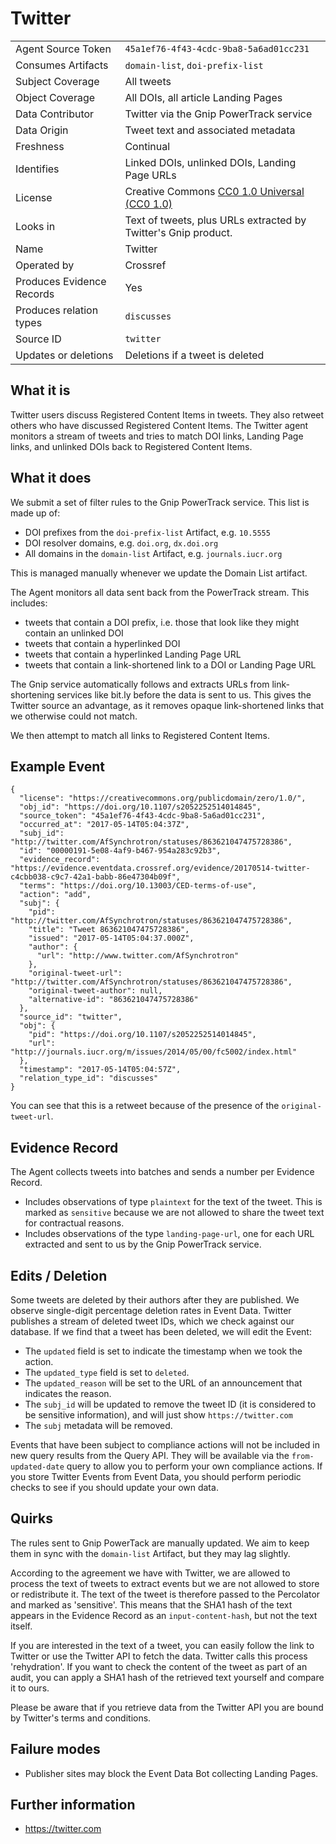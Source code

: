 # Twitter

| | |
|---------------------------|-|
| Agent Source Token        | `45a1ef76-4f43-4cdc-9ba8-5a6ad01cc231` |
| Consumes Artifacts        | `domain-list`, `doi-prefix-list` |
| Subject Coverage          | All tweets |
| Object Coverage           | All DOIs, all article Landing Pages |
| Data Contributor          | Twitter via the Gnip PowerTrack service |
| Data Origin               | Tweet text and associated metadata |
| Freshness                 | Continual |
| Identifies                | Linked DOIs, unlinked DOIs, Landing Page URLs |
| License                   | Creative Commons [CC0 1.0 Universal (CC0 1.0)](https://creativecommons.org/publicdomain/zero/1.0/) |
| Looks in                  | Text of tweets, plus URLs extracted by Twitter's Gnip product. |
| Name                      | Twitter |
| Operated by               | Crossref |
| Produces Evidence Records | Yes |
| Produces relation types   | `discusses` |
| Source ID                 | `twitter` |
| Updates or deletions      | Deletions if a tweet is deleted |

## What it is

Twitter users discuss Registered Content Items in tweets. They also retweet others who have discussed Registered Content Items. The Twitter agent monitors a stream of tweets and tries to match DOI links, Landing Page links, and unlinked DOIs back to Registered Content Items.

## What it does

We submit a set of filter rules to the Gnip PowerTrack service. This list is made up of:

 - DOI prefixes from the `doi-prefix-list` Artifact, e.g. `10.5555`
 - DOI resolver domains, e.g. `doi.org`, `dx.doi.org`
 - All domains in the `domain-list` Artifact, e.g. `journals.iucr.org`

This is managed manually whenever we update the Domain List artifact.

The Agent monitors all data sent back from the PowerTrack stream. This includes:

 - tweets that contain a DOI prefix, i.e. those that look like they might contain an unlinked DOI
 - tweets that contain a hyperlinked DOI
 - tweets that contain a hyperlinked Landing Page URL
 - tweets that contain a link-shortened link to a DOI or Landing Page URL

The Gnip service automatically follows and extracts URLs from link-shortening services like bit.ly before the data is sent to us. This gives the Twitter source an advantage, as it removes opaque link-shortened links that we otherwise could not match.

We then attempt to match all links to Registered Content Items.

## Example Event

    {
      "license": "https://creativecommons.org/publicdomain/zero/1.0/",
      "obj_id": "https://doi.org/10.1107/s2052252514014845",
      "source_token": "45a1ef76-4f43-4cdc-9ba8-5a6ad01cc231",
      "occurred_at": "2017-05-14T05:04:37Z",
      "subj_id": "http://twitter.com/AfSynchrotron/statuses/863621047475728386",
      "id": "00000191-5e08-4af9-b467-954a283c92b3",
      "evidence_record": "https://evidence.eventdata.crossref.org/evidence/20170514-twitter-c4cbb038-c9c7-42a1-babb-86e47304b09f",
      "terms": "https://doi.org/10.13003/CED-terms-of-use",
      "action": "add",
      "subj": {
        "pid": "http://twitter.com/AfSynchrotron/statuses/863621047475728386",
        "title": "Tweet 863621047475728386",
        "issued": "2017-05-14T05:04:37.000Z",
        "author": {
          "url": "http://www.twitter.com/AfSynchrotron"
        },
        "original-tweet-url": "http://twitter.com/AfSynchrotron/statuses/863621047475728386",
        "original-tweet-author": null,
        "alternative-id": "863621047475728386"
      },
      "source_id": "twitter",
      "obj": {
        "pid": "https://doi.org/10.1107/s2052252514014845",
        "url": "http://journals.iucr.org/m/issues/2014/05/00/fc5002/index.html"
      },
      "timestamp": "2017-05-14T05:04:57Z",
      "relation_type_id": "discusses"
    }

You can see that this is a retweet because of the presence of the `original-tweet-url`.

## Evidence Record

The Agent collects tweets into batches and sends a number per Evidence Record.

 - Includes observations of type `plaintext` for the text of the tweet. This is marked as `sensitive` because we are not allowed to share the tweet text for contractual reasons.
 - Includes observations of the type `landing-page-url`, one for each URL extracted and sent to us by the Gnip PowerTrack service.

## Edits / Deletion

Some tweets are deleted by their authors after they are published. We observe single-digit percentage deletion rates in Event Data. Twitter publishes a stream of deleted tweet IDs, which we check against our database. If we find that a tweet has been deleted, we will edit the Event:

 - The `updated` field is set to indicate the timestamp when we took the action.
 - The `updated_type` field is set to `deleted`.
 - The `updated_reason` will be set to the URL of an announcement that indicates the reason.
 - The `subj_id` will be updated to remove the tweet ID (it is considered to be sensitive information), and will just show `https://twitter.com`
 - The `subj` metadata will be removed.

Events that have been subject to compliance actions will not be included in new query results from the Query API. They will be available via the `from-updated-date` query to allow you to perform your own compliance actions. If you store Twitter Events from Event Data, you should perform periodic checks to see if you should update your own data.

## Quirks

The rules sent to Gnip PowerTack are manually updated. We aim to keep them in sync with the `domain-list` Artifact, but they may lag slightly.

According to the agreement we have with Twitter, we are allowed to process the text of tweets to extract events but we are not allowed to store or redistribute it. The text of the tweet is therefore passed to the Percolator and marked as 'sensitive'. This means that the SHA1 hash of the text appears in the Evidence Record as an `input-content-hash`, but not the text itself.

If you are interested in the text of a tweet, you can easily follow the link to Twitter or use the Twitter API to fetch the data. Twitter calls this process 'rehydration'. If you want to check the content of the tweet as part of an audit, you can apply a SHA1 hash of the retrieved text yourself and compare it to ours.

Please be aware that if you retrieve data from the Twitter API you are bound by Twitter's terms and conditions.

## Failure modes

 - Publisher sites may block the Event Data Bot collecting Landing Pages.

## Further information

 - https://twitter.com
